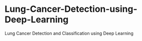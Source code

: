 # Lung-Cancer-Detection-using-Deep-Learning
Lung Cancer Detection and Classification using Deep Learning
